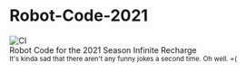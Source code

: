 # Robot-Code-2021
![CI](https://github.com/FRCTeam5199/Robot-Code-2021/workflows/CI/badge.svg)<br>
Robot Code for the 2021 Season Infinite Recharge<br>
<sup>It's kinda sad that there aren't any funny jokes a second time. Oh well. =(</sup>
